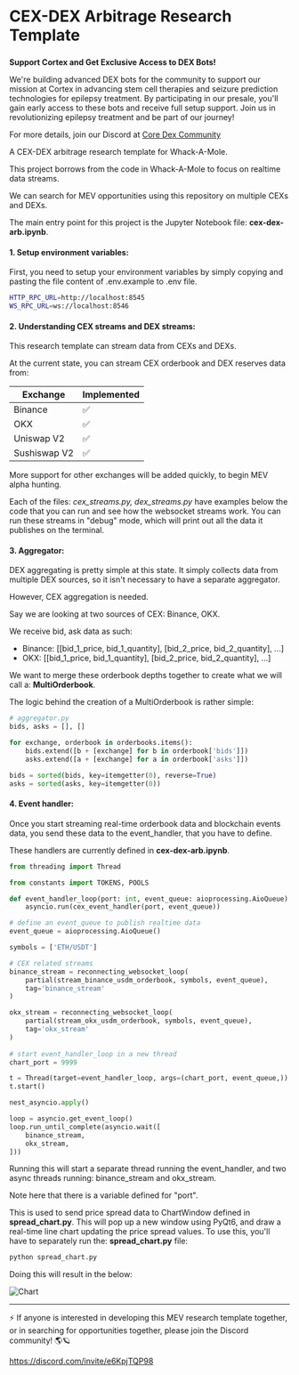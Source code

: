 # CEX-DEX Arbitrage Research Template


### 

**Support Cortex and Get Exclusive Access to DEX Bots!**

We're building advanced DEX bots for the community to support our mission at Cortex in advancing stem cell therapies and seizure prediction technologies for epilepsy treatment. By participating in our presale, you'll gain early access to these bots and receive full setup support. Join us in revolutionizing epilepsy treatment and be part of our journey!

For more details, join our Discord at [Core Dex Community](https://discord.gg/AWDgU4WCwV)


A CEX-DEX arbitrage research template for Whack-A-Mole.

This project borrows from the code in Whack-A-Mole to focus on realtime data streams.

We can search for MEV opportunities using this repository on multiple CEXs and DEXs.

The main entry point for this project is the Jupyter Notebook file: **cex-dex-arb.ipynb**.

#### 1. Setup environment variables:

First, you need to setup your environment variables by simply copying and pasting the file content of .env.example to .env file.

```bash
HTTP_RPC_URL=http://localhost:8545
WS_RPC_URL=ws://localhost:8546
```

#### 2. Understanding CEX streams and DEX streams:

This research template can stream data from CEXs and DEXs.

At the current state, you can stream CEX orderbook and DEX reserves data from:

|Exchange|Implemented|
|---|---|
|Binance|✅|
|OKX|✅|
|Uniswap V2|✅|
|Sushiswap V2|✅|

More support for other exchanges will be added quickly, to begin MEV alpha hunting.

Each of the files: *cex_streams.py, dex_streams.py* have examples below the code that you can run and see how the websocket streams work. You can run these streams in "debug" mode, which will print out all the data it publishes on the terminal.

#### 3. Aggregator:

DEX aggregating is pretty simple at this state. It simply collects data from multiple DEX sources, so it isn't necessary to have a separate aggregator.

However, CEX aggregation is needed.

Say we are looking at two sources of CEX: Binance, OKX.

We receive bid, ask data as such:

- Binance: [[bid_1_price, bid_1_quantity], [bid_2_price, bid_2_quantity], ...]
- OKX: [[bid_1_price, bid_1_quantity], [bid_2_price, bid_2_quantity], ...]

We want to merge these orderbook depths together to create what we will call a: **MultiOrderbook**.

The logic behind the creation of a MultiOrderbook is rather simple:

```python
# aggregator.py
bids, asks = [], []

for exchange, orderbook in orderbooks.items():
    bids.extend([b + [exchange] for b in orderbook['bids']])
    asks.extend([a + [exchange] for a in orderbook['asks']])

bids = sorted(bids, key=itemgetter(0), reverse=True)
asks = sorted(asks, key=itemgetter(0))
```

#### 4. Event handler:

Once you start streaming real-time orderbook data and blockchain events data, you send these data to the event_handler, that you have to define.

These handlers are currently defined in **cex-dex-arb.ipynb**.

```python
from threading import Thread

from constants import TOKENS, POOLS

def event_handler_loop(port: int, event_queue: aioprocessing.AioQueue):
    asyncio.run(cex_event_handler(port, event_queue))

# define an event_queue to publish realtime data
event_queue = aioprocessing.AioQueue()

symbols = ['ETH/USDT']

# CEX related streams
binance_stream = reconnecting_websocket_loop(
    partial(stream_binance_usdm_orderbook, symbols, event_queue),
    tag='binance_stream'
)

okx_stream = reconnecting_websocket_loop(
    partial(stream_okx_usdm_orderbook, symbols, event_queue),
    tag='okx_stream'
)
    
# start event_handler_loop in a new thread
chart_port = 9999

t = Thread(target=event_handler_loop, args=(chart_port, event_queue,))
t.start()

nest_asyncio.apply()

loop = asyncio.get_event_loop()
loop.run_until_complete(asyncio.wait([
    binance_stream,
    okx_stream,
]))
```

Running this will start a separate thread running the event_handler, and two async threads running: binance_stream and okx_stream.

Note here that there is a variable defined for "port".

This is used to send price spread data to ChartWindow defined in **spread_chart.py**. This will pop up a new window using PyQt6, and draw a real-time line chart updating the price spread values. To use this, you'll have to separately run the: **spread_chart.py** file:

```bash
python spread_chart.py
```

Doing this will result in the below:

![Chart](https://github.com/solidquant/cex-dex-arb-research/assets/134243834/de097386-da42-4f3f-9a56-8ac2180b4ed8)

---

⚡️ If anyone is interested in developing this MEV research template together, or in searching for opportunities together, please join the Discord community! 🌎🪐

https://discord.com/invite/e6KpjTQP98
